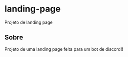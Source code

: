 # landing-page
Projeto de landing page

## Sobre
Projeto de uma landing page feita para um bot de discord!!